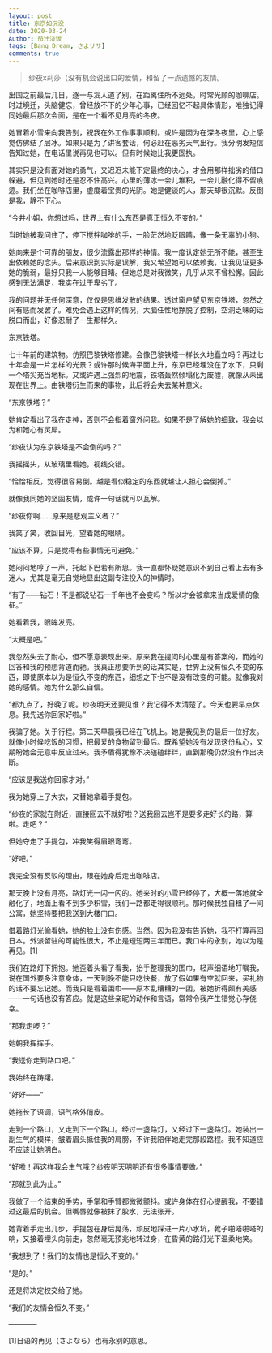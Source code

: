 ```yaml
---
layout: post
title: 东京如沉没
date: 2020-03-24
Author: 茄汁浇饭 
tags: [Bang Dream, さよリサ]
comments: true
---
```


> 纱夜x莉莎（没有机会说出口的爱情，和留了一点遗憾的友情。

出国之前最后几日，逐一与友人道了别，在距离住所不远处，时常光顾的咖啡店。时过境迁，头脑健忘，曾经放不下的少年心事，已经回忆不起具体情形，唯独记得同她最后那次会面，是在一个看不见月亮的冬夜。

她冒着小雪来向我告别，祝我在外工作事事顺利。或许是因为在深冬夜里，心上感觉仿佛结了层冰。如果只是为了讲客套话，何必赶在恶劣天气出行。我分明发短信告知过她，在电话里说再见也可以。但有时候她比我更固执。

其实只是没有面对她的勇气，又迟迟未能下定最终的决心，才会用那样拙劣的借口躲避，但见到她时还是忍不住高兴。心里的薄冰一会儿堆积，一会儿融化得不留痕迹。我们坐在咖啡店里，虚度着宝贵的光阴。她是健谈的人，那天却很沉默。反倒是我，静不下心。

“今井小姐，你想过吗，世界上有什么东西是真正恒久不变的。”

当时她被我问住了，停下搅拌咖啡的手，一脸茫然地眨眼睛，像一条无辜的小狗。

她向来是个可靠的朋友，很少流露出那样的神情。我一度认定她无所不能，甚至生出依赖她的念头。后来意识到实际是误解，我又希望她可以依赖我，让我见证更多她的脆弱，最好只我一人能够目睹。但她总是对我微笑，几乎从来不曾松懈。因此感到无法满足，我实在过于卑劣了。

我的问题并无任何深意，仅仅是思维发散的结果。透过窗户望见东京铁塔，忽然之间有感而发罢了。难免会遇上这样的情况，大脑任性地挣脱了控制，空洞乏味的话脱口而出，好像忍耐了一生那样久。

东京铁塔。

七十年前的建筑物。仿照巴黎铁塔修建。会像巴黎铁塔一样长久地矗立吗？再过七十年会是一片怎样的光景？或许那时候海平面上升，东京已经埋没在了水下，只剩一个塔尖充当地标。又或许遇上强烈的地震，铁塔轰然倾塌化为废墟，就像从未出现在世界上。由铁塔衍生而来的事物，此后将会失去某种意义。

“东京铁塔？”

她肯定看出了我在走神，否则不会指着窗外问我。如果不是了解她的细致，我会以为和她心有灵犀。

“纱夜认为东京铁塔是不会倒的吗？”

我摇摇头，从玻璃里看她，视线交错。

“恰恰相反，觉得很容易倒。越是看似稳定的东西就越让人担心会倒掉。”

就像我同她的坚固友情，或许一句话就可以瓦解。

“纱夜你啊……原来是悲观主义者？”

我笑了笑，收回目光，望着她的眼睛。

“应该不算，只是觉得有些事情无可避免。”

她闷闷地哼了一声，托起下巴若有所思。我一直都怀疑她意识不到自己看上去有多迷人，尤其是毫无自觉地显出这副专注投入的神情时。

“有了——钻石！不是都说钻石一千年也不会变吗？所以才会被拿来当成爱情的象征。”

她看着我，眼眸发亮。

“大概是吧。”

我忽然失去了耐心，但不愿意表现出来。原来我在提问时心里是有答案的，而她的回答和我的预想背道而驰。我真正想要听到的话其实是，世界上没有恒久不变的东西，即使原本以为是恒久不变的东西，细想之下也不是没有改变的可能。就像我对她的感情。她为什么那么自信。

“都九点了，好晚了呢。纱夜明天还要见谁？我记得不太清楚了。今天也要早点休息。我先送你回家好啦。”

我骗了她。关于行程。第二天早晨我已经在飞机上。她是我见到的最后一位好友。就像小时候吃饭的习惯，把最爱的食物留到最后。既希望她没有发现这份私心，又期盼她会无意中反应过来。我矛盾得犹豫不决磕磕绊绊，直到那晚仍然没有作出决断。

“应该是我送你回家才对。”

我为她穿上了大衣，又替她拿着手提包。

“纱夜的家就在附近，直接回去不就好啦？送我回去岂不是要多走好长的路，算啦。走吧？”

但她夺走了手提包，冲我笑得眉眼弯弯。

“好吧。”

我完全没有反驳的理由，跟在她身后走出咖啡店。

那天晚上没有月亮，路灯光一闪一闪的。她来时的小雪已经停了，大概一落地就全融化了，地面上看不到多少积雪，我们一路都走得很顺利。那时候我独自租了一间公寓，她坚持要把我送到大楼门口。

借着路灯光偷看她，她的脸上没有伤感。当然。因为我没有告诉她，我不打算再回日本。外派留驻的可能性很大，不止是短短两三年而已。我口中的永别，她以为是再见。[1]

我们在路灯下拥抱。她歪着头看了看我，抬手整理我的围巾，轻声细语地叮嘱我，说在国外要多注意身体，一天到晚不能只吃快餐，放了假如果有空就回来，买礼物的话不要忘记她。而我只是看着围巾——原本乱糟糟的一团，被她折得颇有美感——一句话也没有答应。就是这些亲昵的动作和言语，常常令我产生错觉心存侥幸。

“那我走啰？”

她朝我挥挥手。

“我送你走到路口吧。”

我始终在踌躇。

“好好——”

她拖长了语调，语气格外俏皮。

走到一个路口，又走到下一个路口。经过一盏路灯，又经过下一盏路灯。她装出一副生气的模样，皱着眉头抵住我的肩膀，不许我陪伴她走完那段路程。我不知道应不应该让她明白。

“好啦！再这样我会生气哦？纱夜明天明明还有很多事情要做。”

“那就到此为止。”

我做了一个结束的手势，手掌和手臂都微微颤抖。或许身体在好心提醒我，不要错过这最后的机会。但嘴唇就像被抹了胶水，无法张开。

她背着手走出几步，手提包在身后晃荡，顽皮地踩进一片小水坑，靴子啪嗒啪嗒的响，又接着埋头向前走，忽然毫无预兆地转过身，在昏黄的路灯光下温柔地笑。

“我想到了！我们的友情也是恒久不变的。”

“是的。”

还是将决定权交给了她。

“我们的友情会恒久不变。”

————

[1]日语的再见（さよなら）也有永别的意思。
